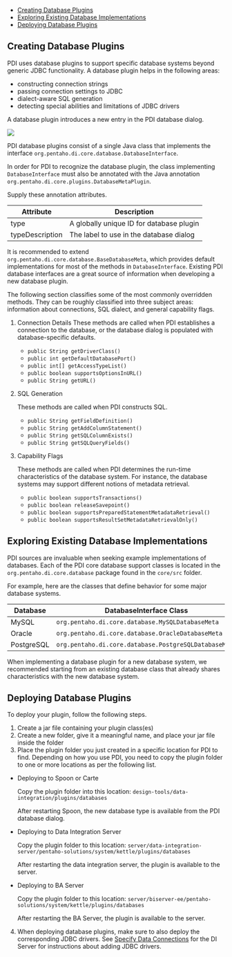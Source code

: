 * [Creating Database Plugins](#creating-database-plugins)
* [Exploring Existing Database Implementations](#exploring-existing-database-implementations)
* [Deploying Database Plugins](#deploying-database-plugins)

## Creating Database Plugins

PDI uses database plugins to support specific database systems beyond generic JDBC functionality. A database plugin helps in the following areas:

* constructing connection strings
* passing connection settings to JDBC
* dialect-aware SQL generation
* detecting special abilities and limitations of JDBC drivers

A database plugin introduces a new entry in the PDI database dialog. 

![](https://help.pentaho.com/@api/deki/files/8262/database_connection3.png)

PDI database plugins consist of a single Java class that implements the interface `org.pentaho.di.core.database.DatabaseInterface`.

In order for PDI to recognize the database plugin, the class implementing `DatabaseInterface` must also be annotated with the Java annotation `org.pentaho.di.core.plugins.DatabaseMetaPlugin`.

Supply these annotation attributes.

Attribute | Description
--------- | -----------
type | A globally unique ID for database plugin
typeDescription | The label to use in the database dialog

It is recommended to extend `org.pentaho.di.core.database.BaseDatabaseMeta`, which provides default implementations for most of the methods in `DatabaseInterface`. Existing PDI database interfaces are a great source of information when developing a new database plugin.

The following section classifies some of the most commonly overridden methods. They can be roughly classified into three subject areas: information about connections, SQL dialect, and general capability flags.

1. Connection Details
    These methods are called when PDI establishes a connection to the database, or the database dialog is populated with database-specific defaults.

    * `public String getDriverClass()`
    * `public int getDefaultDatabasePort()`
    * `public int[] getAccessTypeList()`
    * `public boolean supportsOptionsInURL()`
    * `public String getURL()`

2. SQL Generation

    These methods are called when PDI constructs SQL.

    * `public String getFieldDefinition()`
    * `public String getAddColumnStatement()`
    * `public String getSQLColumnExists()`
    * `public String getSQLQueryFields()`

3. Capability Flags

    These methods are called when PDI determines the run-time characteristics of the database system. For instance, the database systems may support different notions of metadata retrieval.

    * `public boolean supportsTransactions()`
    * `public boolean releaseSavepoint()`
    * `public boolean supportsPreparedStatementMetadataRetrieval()`
    * `public boolean supportsResultSetMetadataRetrievalOnly()`

## Exploring Existing Database Implementations

PDI sources are invaluable when seeking example implementations of databases. Each of the PDI core database support classes is located in the `org.pentaho.di.core.database` package found in the `core/src` folder.

For example, here are the classes that define behavior for some major database systems.

Database | DatabaseInterface Class
-------- | -----------------------
MySQL | `org.pentaho.di.core.database.MySQLDatabaseMeta`
Oracle | `org.pentaho.di.core.database.OracleDatabaseMeta`
PostgreSQL | `org.pentaho.di.core.database.PostgreSQLDatabaseMeta`

When implementing a database plugin for a new database system, we recommended starting from an existing database class that already shares characteristics with the new database system. 

## Deploying Database Plugins

To deploy your plugin, follow the following steps.

1. Create a jar file containing your plugin class(es)
2. Create a new folder, give it a meaningful name, and place your jar file inside the folder
3. Place the plugin folder you just created in a specific location for PDI to find. Depending on how you use PDI, you need to copy the plugin folder to one or more locations as per the following list.
  * Deploying to Spoon or Carte

    Copy the plugin folder into this location: `design-tools/data-integration/plugins/databases`

    After restarting Spoon, the new database type is available from the PDI database dialog.

  * Deploying to Data Integration Server

    Copy the plugin folder to this location: `server/data-integration-server/pentaho-solutions/system/kettle/plugins/databases`

    After restarting the data integration server, the plugin is available to the server.

  * Deploying to BA Server

    Copy the plugin folder to this location: `server/biserver-ee/pentaho-solutions/system/kettle/plugins/databases`

    After restarting the BA Server, the plugin is available to the server.

4. When deploying database plugins, make sure to also deploy the corresponding JDBC drivers. See [Specify Data Connections][Specify Data Connections] for the DI Server for instructions about adding JDBC drivers.

[Specify Data Connections]: https://help.pentaho.com/Documentation/6.1/0P0/0U0/010